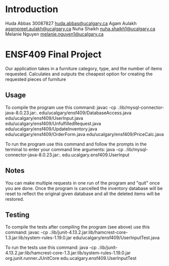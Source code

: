 # Introduction
Huda Abbas 30087827 huda.abbas@ucalgary.ca
Agam Aulakh agampreet.aulakh@ucalgary.ca
Nuha Shaikh nuha.shaikh1@ucalgary.ca
Melanie Nguyen melanie.nguyen1@ucalgary.ca

# ENSF409 Final Project
Our application takes in a furniture category, type, and the number of items requested. Calculates and outputs the cheapest option for creating the requested pieces of furniture

## Usage
To compile the program use this command:
    javac -cp .:lib/mysql-connector-java-8.0.23.jar:. edu/ucalgary/ensf409/DatabaseAccess.java edu/ucalgary/ensf409/UserInput.java edu/ucalgary/ensf409/UnfulfilledRequest.java edu/ucalgary/ensf409/UpdateInventory.java edu/ucalgary/ensf409/OrderForm.java edu/ucalgary/ensf409/PriceCalc.java
    
To run the program use this command and follow the prompts in the terminal to enter your command line arguments:
    java -cp .:lib/mysql-connector-java-8.0.23.jar:. edu.ucalgary.ensf409.UserInput

## Notes
You can make multiple requests in one run of the program and "quit" once you are done. Once the program is cancelled the inventory database will be reset to reflect the original given database and all the deleted items will be restored.

## Testing
To compile the tests after compiling the program (see above) use this command:
    javac -cp .:lib/junit-4.13.2.jar:lib/hamcrest-core-1.3.jar:lib/system-rules-1.19.0.jar edu/ucalgary/ensf409/UserInputTest.java

To run the tests use this command:
    java -cp .:lib/junit-4.13.2.jar:lib/hamcrest-core-1.3.jar:lib/system-rules-1.19.0.jar org.junit.runner.JUnitCore edu.ucalgary.ensf409.UserInputTest
